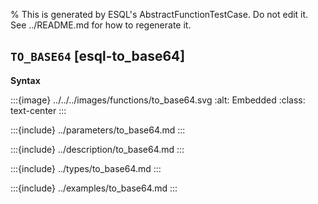 % This is generated by ESQL's AbstractFunctionTestCase. Do not edit it. See ../README.md for how to regenerate it.

## `TO_BASE64` [esql-to_base64]

**Syntax**

:::{image} ../../../images/functions/to_base64.svg
:alt: Embedded
:class: text-center
:::


:::{include} ../parameters/to_base64.md
:::

:::{include} ../description/to_base64.md
:::

:::{include} ../types/to_base64.md
:::

:::{include} ../examples/to_base64.md
:::
